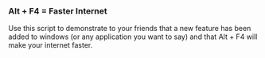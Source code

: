 ### Alt + F4 = Faster Internet
Use this script to demonstrate to your friends that a new feature has been added to windows (or any application you want to say) and that Alt + F4 will make your internet faster.